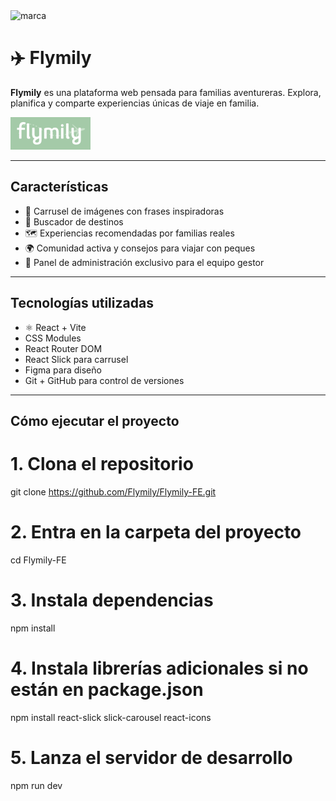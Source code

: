 
<img width="1455" alt="marca" src="https://github.com/user-attachments/assets/marca.png" />

# ✈️ Flymily

**Flymily** es una plataforma web pensada para familias aventureras. Explora, planifica y comparte experiencias únicas de viaje en familia.

![Flymily Banner](./src/assets/logo.png)

---

## Características

- 🎠 Carrusel de imágenes con frases inspiradoras
- 📍 Buscador de destinos
- 🗺️ Experiencias recomendadas por familias reales
- 🌍 Comunidad activa y consejos para viajar con peques
- 🔐 Panel de administración exclusivo para el equipo gestor

---

## Tecnologías utilizadas

- ⚛️ React + Vite
- CSS Modules
- React Router DOM
- React Slick para carrusel
- Figma para diseño
- Git + GitHub para control de versiones

---

## Cómo ejecutar el proyecto

# 1. Clona el repositorio
git clone https://github.com/Flymily/Flymily-FE.git

# 2. Entra en la carpeta del proyecto
cd Flymily-FE

# 3. Instala dependencias
npm install

# 4. Instala librerías adicionales si no están en package.json
npm install react-slick slick-carousel react-icons

# 5. Lanza el servidor de desarrollo
npm run dev

